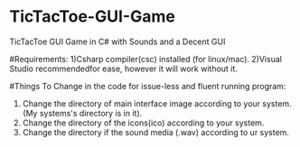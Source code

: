 # TicTacToe-GUI-Game
TicTacToe GUI Game in C#
with Sounds and a Decent GUI

#Requirements:
1)Csharp compiler(csc) installed (for linux/mac).
2)Visual Studio recommendedfor ease, however it will work without it.

#Things To Change in the code for issue-less and fluent running program:
1) Change the directory of main interface image according to your system.(My systems's directory is in it).
2) Change the directory of the icons(ico) according to your system.
3) Change the directory if the sound media (.wav) according to ur system.
